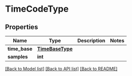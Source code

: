 # TimeCodeType

## Properties
Name | Type | Description | Notes
------------ | ------------- | ------------- | -------------
**time_base** | [**TimeBaseType**](TimeBaseType.md) |  | 
**samples** | **int** |  | 

[[Back to Model list]](../README.md#documentation-for-models) [[Back to API list]](../README.md#documentation-for-api-endpoints) [[Back to README]](../README.md)


